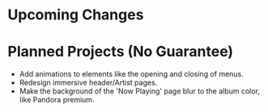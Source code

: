 # Upcoming Changes


# Planned Projects (No Guarantee)

- Add animations to elements like the opening and closing of menus.
- Redesign immersive header/Artist pages.
- Make the background of the 'Now Playing' page blur to the album color, like Pandora premium.
